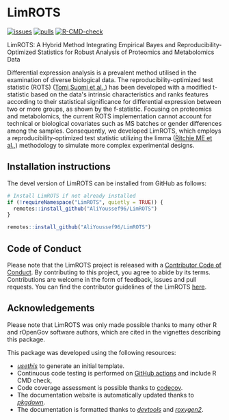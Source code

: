 # LimROTS
[![issues](https://img.shields.io/github/issues/AliYoussef96/LimROTS)](https://github.com/AliYoussef96/LimROTS/issues)
[![pulls](https://img.shields.io/github/issues-pr/AliYoussef96/LimROTS)](https://github.com/AliYoussef96/LimROTS/pulls)
[![R-CMD-check](https://github.com/AliYoussef96/LimROTS/workflows/rworkflows/badge.svg)](https://github.com/AliYoussef96/LimROTS/actions)
<!--[![codecov](https://codecov.io/gh/AliYoussef96/LimROTS/branch/devel/graph/badge.svg)](https://app.codecov.io/gh/AliYoussef96/LimROTS?branch=devel)-->
<!--[![codefactor](https://www.codefactor.io/repository/github/AliYoussef96/LimROTS/badge)](https://www.codefactor.io/repository/github/AliYoussef96/LimROTS)-->

LimROTS: A Hybrid Method Integrating Empirical Bayes and Reproducibility-Optimized Statistics for Robust Analysis of Proteomics and Metabolomics Data

Differential expression analysis is a prevalent method utilised in the examination of diverse biological data.
The reproducibility-optimized test statistic (ROTS) ([Tomi Suomi et al.,](https://journals.plos.org/ploscompbiol/article?id=10.1371/journal.pcbi.1005562)) has been developed with a modified t-statistic based on the data's intrinsic characteristics and ranks features according to their statistical significance for differential expression between two or more groups, as shown by the f-statistic. Focusing on proteomics and metabolomics, the current ROTS implementation cannot account for technical or biological covariates such as MS batches or gender differences among the samples. Consequently, we developed LimROTS, which employs a reproducibility-optimized test statistic utilizing the limma ([Ritchie ME et al.,](https://academic.oup.com/nar/article/43/7/e47/2414268)) methodology to simulate more complex experimental designs.


## Installation instructions

The devel version of LimROTS can be installed from GitHub as follows:

``` r
# Install LimROTS if not already installed
if (!requireNamespace("LimROTS", quietly = TRUE)) {
  remotes::install_github("AliYoussef96/LimROTS")
}
```

``` r
remotes::install_github("AliYoussef96/LimROTS")
```

## Code of Conduct

Please note that the LimROTS project is released with a
[Contributor Code of Conduct](https://bioconductor.org/about/code-of-conduct/).
By contributing to this project, you agree to abide by its terms. Contributions
are welcome in the form of feedback, issues and pull requests. You can find the
contributor guidelines of the LimROTS
[here](https://github.com/AliYoussef96/LimROTS/blob/main/CONTRIBUTING.md).

## Acknowledgements
Please note that LimROTS was only made possible thanks to many other R and
rOpenGov software authors, which are cited in the vignettes describing
this package.

This package was developed using the following resources:

- [_usethis_](https://cran.r-project.org/web/packages/usethis/) to generate an
  initial template.
- Continuous code testing is performed on
  [GitHub actions](https://github.com/features/actions) and include R CMD check,
- Code coverage assessment is possible thanks to
  [codecov](https://app.codecov.io/gh/).
- The documentation website is automatically updated thanks to
  [_pkgdown_](https://cran.r-project.org/web/packages/pkgdown/).
- The documentation is formatted thanks to
  [_devtools_](https://cran.r-project.org/web/packages/devtools/) and
  [_roxygen2_](https://cran.r-project.org/web/packages/roxygen2/).

